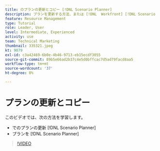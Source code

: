 ```yaml
---
title: のプランの更新とコピー [!DNL Scenario Planner]
description: プランを更新する方法、または [!DNL  Workfront] [!DNL Scenario Planner].
feature: Resource Management
type: Tutorial
role: Leader, User
level: Intermediate, Experienced
activity: use
team: Technical Marketing
thumbnail: 335321.jpeg
kt: 9079
exl-id: c3a42469-6b0e-4b46-9713-eb15ecdf3055
source-git-commit: 89b5e66ad2b37c4e5d0bffcac7d5ad79facd8aa5
workflow-type: tm+mt
source-wordcount: '37'
ht-degree: 0%

---
```


# プランの更新とコピー

このビデオでは、次の方法を学習します。

* でのプランの更新 [!DNL Scenario Planner]
* プランを [!DNL Scenario Planner]

>[!VIDEO](https://video.tv.adobe.com/v/335321/?quality=12)

